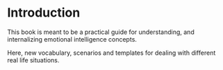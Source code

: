 # Introduction

This book is meant to be a practical guide for understanding, and internalizing emotional intelligence concepts.

Here, new vocabulary, scenarios and templates for dealing with different real life situations.
